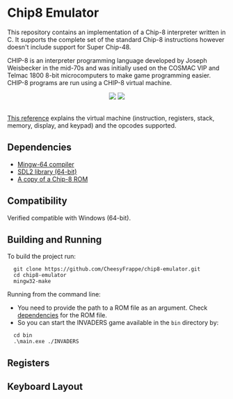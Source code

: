 # Chip8 Emulator
This repository contains an implementation of a Chip-8 interpreter written in C. It supports the complete set of the standard Chip-8 instructions however doesn't include support for Super Chip-48.

CHIP-8 is an interpreter programming language developed by Joseph Weisbecker in the mid-70s and was initially used on the COSMAC VIP and 
Telmac 1800 8-bit microcomputers to make game programming easier. CHIP-8 programs are run using a CHIP-8 virtual machine.

<div align="center">
    <img src="https://github.com/CheesyFrappe/chip8-emulator/assets/80858788/b919f501-2962-4f3f-b511-07cd64235c0b"/>
    <img src="https://github.com/CheesyFrappe/chip8-emulator/assets/80858788/8c2bdc8a-d998-44d8-9d37-cca0ebcf7790">
</div><br>

[This reference](http://devernay.free.fr/hacks/chip8/C8TECH10.HTM) explains the virtual machine (instruction, registers, stack, memory, display, and keypad) and the opcodes supported.

## Dependencies
 - [Mingw-64 compiler](https://gcc.gnu.org/)
 - [SDL2 library (64-bit)](https://www.libsdl.org/)
 - [A copy of a Chip-8 ROM](https://www.zophar.net/pdroms/chip8/chip-8-games-pack.html)

## Compatibility
Verified compatible with Windows (64-bit).

## Building and Running
To build the project run:
```shell
  git clone https://github.com/CheesyFrappe/chip8-emulator.git
  cd chip8-emulator
  mingw32-make
```
Running from the command line:
 - You need to provide the path to a ROM file as an argument. Check [dependencies](https://github.com/CheesyFrappe/chip8-emulator/new/master?readme=1#dependencies) for the ROM file.
 - So you can start the INVADERS game available in the `bin` directory by:
```shell
  cd bin
  .\main.exe ./INVADERS
```

## Registers

## Keyboard Layout




